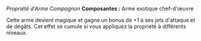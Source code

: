 _Propriété d'Arme Compagnon_
__Composantes :__ Arme exotique chef-d'œuvre

Cette arme devient magique et gagne un bonus de +1 à ses jets d'attaque et de dégâts. Cet effet se cumule si vous appliquez la propriété à différents niveaux.